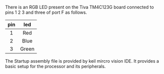 There is an RGB LED present on the Tiva TM4C123G board connected to pins 1 2 3 and three of port F as follows.

| pin |  led  |
|:---:|:-----:|
|  1  |  Red  |
|  2  |  Blue |
|  3  | Green |  

The Startup assembly file is provided by keil mircro vision IDE. It provides a basic setup for the processor and its peripherals.
